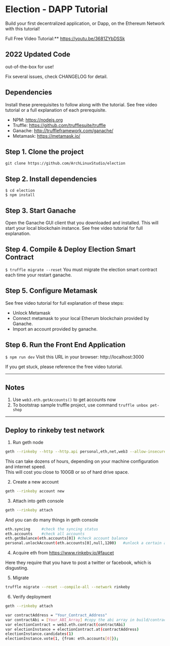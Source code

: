 # Election - DAPP Tutorial

Build your first decentralized application, or Dapp, on the Ethereum Network with this tutorial!

Full Free Video Tutorial:\*\*
https://youtu.be/3681ZYbDSSk

## 2022 Updated Code

out-of-the-box for use!

Fix several issues, check CHANGELOG for detail.

## Dependencies

Install these prerequisites to follow along with the tutorial. See free video tutorial or a full explanation of each prerequisite.

- NPM: https://nodejs.org
- Truffle: https://github.com/trufflesuite/truffle
- Ganache: http://truffleframework.com/ganache/
- Metamask: https://metamask.io/

## Step 1. Clone the project

`git clone https://github.com/ArchLinuxStudio/election`

## Step 2. Install dependencies

```
$ cd election
$ npm install
```

## Step 3. Start Ganache

Open the Ganache GUI client that you downloaded and installed. This will start your local blockchain instance. See free video tutorial for full explanation.

## Step 4. Compile & Deploy Election Smart Contract

`$ truffle migrate --reset`
You must migrate the election smart contract each time your restart ganache.

## Step 5. Configure Metamask

See free video tutorial for full explanation of these steps:

- Unlock Metamask
- Connect metamask to your local Etherum blockchain provided by Ganache.
- Import an account provided by ganache.

## Step 6. Run the Front End Application

`$ npm run dev`
Visit this URL in your browser: http://localhost:3000

If you get stuck, please reference the free video tutorial.

---

## Notes

1. Use `web3.eth.getAccounts()` to get accounts now
2. To bootstrap sample truffle project, use command `truffle unbox pet-shop`

---

## Deploy to rinkeby test network

1. Run geth node

```bash
geth --rinkeby --http --http.api personal,eth,net,web3 --allow-insecure-unlock
```

This can take dozens of hours, depending on your machine configuration and internet speed.  
This will cost you close to 100GB or so of hard drive space.

2. Create a new account

```bash
geth --rinkeby account new
```

3. Attach into geth console

```bash
geth --rinkeby attach
```

And you can do many things in geth console

```bash
eth.syncing     #check the syncing status
eth.accounts    #check all accounts
eth.getBalance(eth.accounts[0]) #check account balance
personal.unlockAccount(eth.accounts[0],null,1200)   #unlock a certain accont for 20 minutes
```

4. Acquire eth from https://www.rinkeby.io/#faucet

Here they require that you have to post a twitter or facebook, which is disgusting.

5. Migrate

```bash
truffle migrate --reset --compile-all --network rinkeby
```

6. Verify deployment

```bash
geth --rinkeby attach
```

```bash
var contractAddress = "Your_Contract_Address"
var contractAbi = [Your_ABI_Array] #copy the abi array in build/contracts/Election.json, turn it into one line style
var electionContract = web3.eth.contract(contractAbi)
var electionInstance = electionContract.at(contractAddress)
electionInstance.candidates(1)
electionInstance.vote(1, {from: eth.accounts[0]});
```
